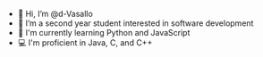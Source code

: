 - 👋 Hi, I’m @d-Vasallo
- 👀 I’m a second year student interested in software development
- 🌱 I'm currently learning Python and JavaScript 
- 💻 I'm proficient in Java, C, and C++

<!---
d-Vasallo/d-Vasallo is a ✨ special ✨ repository because its `README.md` (this file) appears on your GitHub profile.
You can click the Preview link to take a look at your changes.
--->
